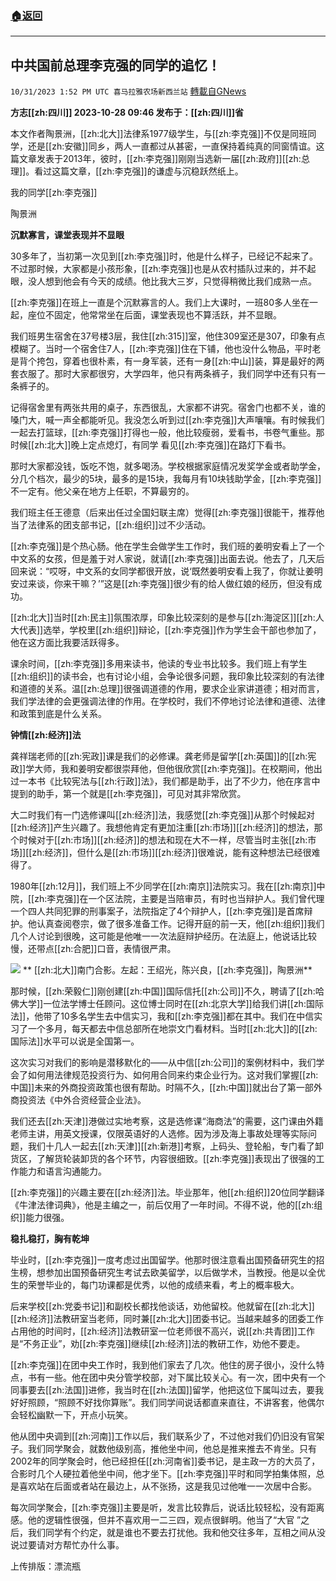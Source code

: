 ###  [:house:返回](README.md)
---


## 中共国前总理李克强的同学的追忆！
`10/31/2023 1:52 PM UTC 喜马拉雅农场新西兰站` [轉載自GNews](https://gnews.org/articles/1904036)

**方志[[zh:四川]] 2023-10-28 09:46 发布于：[[zh:四川]]省**

本文作者陶景洲，[[zh:北大]]法律系1977级学生，与[[zh:李克强]]不仅是同班同学，还是[[zh:安徽]]同乡，两人一直都过从甚密，一直保持着纯真的同窗情谊。这篇文章发表于2013年，彼时，[[zh:李克强]]刚刚当选新一届[[zh:政府]][[zh:总理]]。看过这篇文章，[[zh:李克强]]的谦虚与沉稳跃然纸上。

我的同学[[zh:李克强]]

陶景洲

**沉默寡言，课堂表现并不显眼**

30多年了，当初第一次见到[[zh:李克强]]时，他是什么样子，已经记不起来了。不过那时候，大家都是小孩形象，[[zh:李克强]]也是从农村插队过来的，并不起眼，没人想到他会有今天的成绩。他比我大三岁，只觉得稍微比我们成熟一点。

[[zh:李克强]]在班上一直是个沉默寡言的人。我们上大课时，一班80多人坐在一起，座位不固定，他常常坐在后面，课堂表现也不算活跃，并不显眼。

我们班男生宿舍在37号楼3层，我住[[zh:315]]室，他住309室还是307，印象有点模糊了。当时一个宿舍住7人，[[zh:李克强]]住在下铺，他也没什么物品，平时老是背个挎包，穿着也很朴素，有一身军装，还有一身[[zh:中山]]装，算是最好的两套衣服了。那时大家都很穷，大学四年，他只有两条裤子，我们同学中还有只有一条裤子的。

记得宿舍里有两张共用的桌子，东西很乱，大家都不讲究。宿舍门也都不关，谁的嗓门大，喊一声全都能听见。我没怎么听到过[[zh:李克强]]大声嚷嚷。有时候我们一起去打篮球，[[zh:李克强]]打得也一般，他比较瘦弱，爱看书，书卷气重些。那时候[[zh:北大]]晚上定点熄灯，有同学 看见[[zh:李克强]]在路灯下看书。

那时大家都没钱，饭吃不饱，就多喝汤。学校根据家庭情况发奖学金或者助学金，分几个档次，最少的5块，最多的是15块，我每月有10块钱助学金，[[zh:李克强]]不一定有。他父亲在地方上任职，不算最穷的。

我们班主任王德意（后来出任过全国妇联主席）觉得[[zh:李克强]]很能干，推荐他当了法律系的团支部书记，[[zh:组织]]过不少活动。

[[zh:李克强]]是个热心肠。他在学生会做学生工作时，我们班的姜明安看上了一个中文系的女孩，但是羞于对人家说，就请[[zh:李克强]]出面去说。他去了，几天后回来说：“哎呀，中文系的女同学都很开放，说‘既然姜明安看上我了，你就让姜明安过来谈，你来干嘛？’”这是[[zh:李克强]]很少有的给人做红娘的经历，但没有成功。

[[zh:北大]]当时[[zh:民主]]氛围浓厚，印象比较深刻的是参与[[zh:海淀区]][[zh:人大代表]]选举，学校里[[zh:组织]]辩论，[[zh:李克强]]作为学生会干部也参加了，他在这方面比我要活跃得多。

课余时间，[[zh:李克强]]多用来读书，他读的专业书比较多。我们班上有学生[[zh:组织]]的读书会，也有讨论小组，会争论很多问题，我印象比较深刻的有法律和道德的关系。温[[zh:总理]]很强调道德的作用，要求企业家讲道德；相对而言，我们学法律的会更强调法律的作用。在学校时，我们不停地讨论法律和道德、法律和政策到底是什么关系。

**钟情[[zh:经济]]法**

龚祥瑞老师的[[zh:宪政]]课是我们的必修课。龚老师是留学[[zh:英国]]的[[zh:宪政]]学大师，我和姜明安都很崇拜他，但他很欣赏[[zh:李克强]]。在校期间，他出过一本书《比较宪法与[[zh:行政]]法》，我们都是助手，出了不少力，他在序言中提到的助手，第一个就是[[zh:李克强]]，可见对其非常欣赏。

大二时我们有一门选修课叫[[zh:经济]]法，我感觉[[zh:李克强]]从那个时候起对[[zh:经济]]产生兴趣了。我想他肯定有更加注重[[zh:市场]][[zh:经济]]的想法，那个时候对于[[zh:市场]][[zh:经济]]的想法和现在大不一样，尽管当时主张[[zh:市场]][[zh:经济]]，但什么是[[zh:市场]][[zh:经济]]很难说，能有这种想法已经很难得了。

1980年[[zh:12月]]，我们班上不少同学在[[zh:南京]]法院实习。我在[[zh:南京]]中院，[[zh:李克强]]在一个区法院，主要是当陪审员，有时也当辩护人。我们曾代理一个四人共同犯罪的刑事案子，法院指定了4个辩护人，[[zh:李克强]]是首席辩护。他认真查阅卷宗，做了很多准备工作。记得开庭的前一天，他[[zh:组织]]我们几个人讨论到很晚，这可能是他唯一一次法庭辩护经历。在法庭上，他说话比较慢，还带点[[zh:合肥]]口音，表情很严肃。

![](ipfs://QmeMXhqUH3LzaEzSxSCZv4SytMWMDR8z1EvaGHNnnAuJ8M?.png)
** [[zh:北大]]南门合影。左起：王绍光，陈兴良，[[zh:李克强]]，陶景洲**

那时候，[[zh:荣毅仁]]刚创建[[zh:中国]]国际信托[[zh:公司]]不久，聘请了[[zh:哈佛大学]]一位法学博士任顾问。这位博士同时在[[zh:北京大学]]给我们讲[[zh:国际法]]，他带了10多名学生去中信实习，我和[[zh:李克强]]都在其中。我们在中信实习了一个多月，每天都去中信总部所在地崇文门看材料。当时[[zh:北大]]的[[zh:国际法]]水平可以说是全国第一。

这次实习对我们的影响是潜移默化的——从中信[[zh:公司]]的案例材料中，我们学会了如何用法律规范投资行为、如何用合同来约束企业行为。这对我们掌握[[zh:中国]]未来的外商投资政策也很有帮助。时隔不久，[[zh:中国]]就出台了第一部外商投资法《中外合资经营企业法》。

我们还去[[zh:天津]]港做过实地考察，这是选修课“海商法”的需要，这门课由外籍老师主讲，用英文授课，仅限英语好的人选修。因为涉及海上事故处理等实际问题，我们十几人一起去[[zh:天津]][[zh:新港]]考察，上码头、登轮船，专门看了卸货区，了解货轮装卸货的各个环节，内容很细致。[[zh:李克强]]表现出了很强的工作能力和语言沟通能力。

[[zh:李克强]]的兴趣主要在[[zh:经济]]法。毕业那年，他[[zh:组织]]20位同学翻译《牛津法律词典》，他是主编之一，前后仅用了一年时间。不得不说，他的[[zh:组织]]能力很强。

**稳扎稳打，胸有乾坤**

毕业时，[[zh:李克强]]一度考虑过出国留学。他那时很注意看出国预备研究生的招生榜，想参加出国预备研究生考试去欧美留学，以后做学术，当教授。他是以全优生的荣誉毕业的，每门功课都是优秀，以他的成绩来看，考上的概率极大。

后来学校[[zh:党委书记]]和副校长都找他谈话，劝他留校。他就留在[[zh:北大]][[zh:经济]]法教研室当老师，同时兼[[zh:北大]]团委书记。当越来越多的团委工作占用他的时间时，[[zh:经济]]法教研室一位老师很不高兴，说[[zh:共青团]]工作是“不务正业”，劝[[zh:李克强]]继续[[zh:经济]]法的教研工作，劝他不要走。

[[zh:李克强]]在团中央工作时，我到他们家去了几次。他住的房子很小，没什么特点，书有一些。他在团中央分管学校部，对下属比较关心。有一次，团中央有一个同事要去[[zh:法国]]进修，我当时在[[zh:法国]]留学，他把这位下属叫过去，要我好好照顾，“照顾不好找你算账”。我们同学间说话都直来直往，不讲客套，他偶尔会轻松幽默一下，开点小玩笑。

他从团中央调到[[zh:河南]]工作以后，我们联系少了，不过他对我们仍旧没有官架子。我们同学聚会，就数他级别高，推他坐中间，他总是推来推去不肯坐。只有2002年的同学聚会时，他已经担任[[zh:河南省]]委书记，是主政一方的大员了，合影时几个人硬拉着他坐中间，他才坐下。[[zh:李克强]]平时和同学拍集体照，总是喜欢站在后面或者站在最边上，从不张扬，这是我见过他唯一一次居中合影。

每次同学聚会，[[zh:李克强]]主要是听，发言比较靠后，说话比较轻松，没有距离感。他的逻辑性很强，但并不喜欢用一二三四，观点很鲜明。他当了“大官 ”之后，我们同学有个约定，就是谁也不要去打扰他。我和他交往多年，互相之间从没说过要请对方帮忙办什么事。

上传排版：漂流瓶
